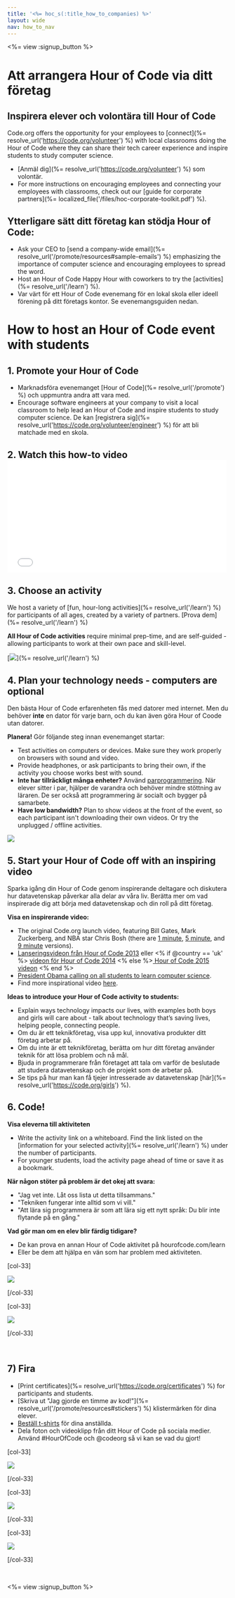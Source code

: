 ```yaml
---
title: '<%= hoc_s(:title_how_to_companies) %>'
layout: wide
nav: how_to_nav
---
```

<%= view :signup_button %>

# Att arrangera Hour of Code via ditt företag

## Inspirera elever och volontära till Hour of Code

Code.org offers the opportunity for your employees to [connect](%= resolve_url('https://code.org/volunteer') %) with local classrooms doing the Hour of Code where they can share their tech career experience and inspire students to study computer science.

- [Anmäl dig](%= resolve_url('https://code.org/volunteer') %) som volontär.
- For more instructions on encouraging employees and connecting your employees with classrooms, check out our [guide for corporate partners](%= localized_file('/files/hoc-corporate-toolkit.pdf') %).

## Ytterligare sätt ditt företag kan stödja Hour of Code:

- Ask your CEO to [send a company-wide email](%= resolve_url('/promote/resources#sample-emails') %) emphasizing the importance of computer science and encouraging employees to spread the word. 
- Host an Hour of Code Happy Hour with coworkers to try the [activities](%= resolve_url('/learn') %).
- Var värt för ett Hour of Code evenemang för en lokal skola eller ideell förening på ditt företags kontor. Se evenemangsguiden nedan.

# How to host an Hour of Code event with students

## 1. Promote your Hour of Code

- Marknadsföra evenemanget [Hour of Code](%= resolve_url('/promote') %) och uppmuntra andra att vara med.
- Encourage software engineers at your company to visit a local classroom to help lead an Hour of Code and inspire students to study computer science. De kan [registrera sig](%= resolve_url('https://code.org/volunteer/engineer') %) för att bli matchade med en skola.

## 2. Watch this how-to video <iframe width="500" height="255" src="//www.youtube.com/embed/SrnvvWDm73k" frameborder="0" allowfullscreen mark="crwd-mark"></iframe> 

## 3. Choose an activity

We host a variety of [fun, hour-long activities](%= resolve_url('/learn') %) for participants of all ages, created by a variety of partners. [Prova dem](%= resolve_url('/learn') %)

**All Hour of Code activities** require minimal prep-time, and are self-guided - allowing participants to work at their own pace and skill-level.

[![](/images/fit-700/tutorials.png)](%= resolve_url('/learn') %)

## 4. Plan your technology needs - computers are optional

Den bästa Hour of Code erfarenheten fås med datorer med internet. Men du behöver **inte** en dator för varje barn, och du kan även göra Hour of Coode utan datorer.

**Planera!** Gör följande steg innan evenemanget startar:

- Test activities on computers or devices. Make sure they work properly on browsers with sound and video.
- Provide headphones, or ask participants to bring their own, if the activity you choose works best with sound.
- **Inte har tillräckligt många enheter?** Använd [parprogrammering](https://www.youtube.com/watch?v=vgkahOzFH2Q). När elever sitter i par, hjälper de varandra och behöver mindre stöttning av läraren. De ser också att programmering är socialt och bygger på samarbete.
- **Have low bandwidth?** Plan to show videos at the front of the event, so each participant isn't downloading their own videos. Or try the unplugged / offline activities.

<img src="/images/fit-350/group_ipad.jpg" />

## 5. Start your Hour of Code off with an inspiring video

Sparka igång din Hour of Code genom inspirerande deltagare och diskutera hur datavetenskap påverkar alla delar av våra liv. Berätta mer om vad inspirerade dig att börja med datavetenskap och din roll på ditt företag.

**Visa en inspirerande video:**

- The original Code.org launch video, featuring Bill Gates, Mark Zuckerberg, and NBA star Chris Bosh (there are [1 minute](https://www.youtube.com/watch?v=qYZF6oIZtfc), [5 minute](https://www.youtube.com/watch?v=nKIu9yen5nc), and [9 minute](https://www.youtube.com/watch?v=dU1xS07N-FA) versions).
- [Lanseringsvideon från Hour of Code 2013](https://www.youtube.com/watch?v=FC5FbmsH4fw) eller <% if @country == 'uk' %> [ videon för Hour of Code 2014](https://www.youtube.com/watch?v=7L97YMYqLHc) <% else %>[ Hour of Code 2015 videon](https://www.youtube.com/watch?v=7L97YMYqLHc) <% end %>
- [President Obama calling on all students to learn computer science](https://www.youtube.com/watch?v=6XvmhE1J9PY).
- Find more inspirational video [here](https://www.youtube.com/playlist?list=PLzdnOPI1iJNfpD8i4Sx7U0y2MccnrNZuP).

**Ideas to introduce your Hour of Code activity to students:**

- Explain ways technology impacts our lives, with examples both boys and girls will care about - talk about technology that’s saving lives, helping people, connecting people. 
- Om du är ett teknikföretag, visa upp kul, innovativa produkter ditt företag arbetar på.
- Om du inte är ett teknikföretag, berätta om hur ditt företag använder teknik för att lösa problem och nå mål.
- Bjuda in programmerare från företaget att tala om varför de beslutade att studera datavetenskap och de projekt som de arbetar på.
- Se tips på hur man kan få tjejer intresserade av datavetenskap [här](%= resolve_url('https://code.org/girls') %).

## 6. Code!

**Visa eleverna till aktiviteten**

- Write the activity link on a whiteboard. Find the link listed on the [information for your selected activity](%= resolve_url('/learn') %) under the number of participants.
- For younger students, load the activity page ahead of time or save it as a bookmark.

**När någon stöter på problem är det okej att svara:**

- "Jag vet inte. Låt oss lista ut detta tillsammans."
- "Tekniken fungerar inte alltid som vi vill."
- "Att lära sig programmera är som att lära sig ett nytt språk: Du blir inte flytande på en gång."

**Vad gör man om en elev blir färdig tidigare?**

- De kan prova en annan Hour of Code aktivitet på hourofcode.com/learn
- Eller be dem att hjälpa en vän som har problem med aktiviteten.

[col-33]

![](/images/fit-250/highschoolgirls.jpeg)

[/col-33]

[col-33]

![](/images/fit-300/group_ar.jpg)

[/col-33]

<p style="clear:both">&nbsp;</p>

## 7) Fira

- [Print certificates](%= resolve_url('https://code.org/certificates') %) for participants and students.
- [Skriva ut "Jag gjorde en timme av kod!"](%= resolve_url('/promote/resources#stickers') %) klistermärken för dina elever.
- [Beställ t-shirts](http://blog.code.org/post/132608499493/hour-of-code-shirts-and-more) för dina anställda.
- Dela foton och videoklipp från ditt Hour of Code på sociala medier. Använd #HourOfCode och @codeorg så vi kan se vad du gjort!

[col-33]

![](/images/fit-250/celebrate2.jpeg)

[/col-33]

[col-33]

![](/images/fit-260/highlight-certificates.jpg)

[/col-33]

[col-33]

![](/images/fit-300/boy-certificate.jpg)

[/col-33]

<p style="clear:both">&nbsp;</p>

<%= view :signup_button %>